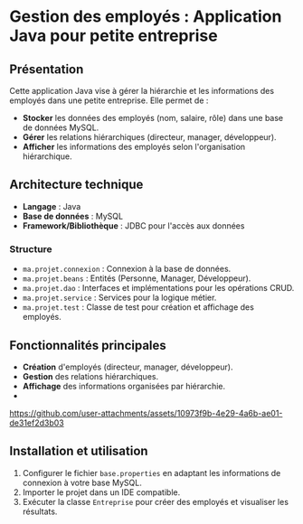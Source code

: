 # Gestion des employés : Application Java pour petite entreprise

## Présentation
Cette application Java vise à gérer la hiérarchie et les informations des employés dans une petite entreprise. Elle permet de :
- **Stocker** les données des employés (nom, salaire, rôle) dans une base de données MySQL.
- **Gérer** les relations hiérarchiques (directeur, manager, développeur).
- **Afficher** les informations des employés selon l'organisation hiérarchique.

## Architecture technique
- **Langage** : Java
- **Base de données** : MySQL
- **Framework/Bibliothèque** : JDBC pour l'accès aux données

### Structure
- `ma.projet.connexion` : Connexion à la base de données.
- `ma.projet.beans` : Entités (Personne, Manager, Développeur).
- `ma.projet.dao` : Interfaces et implémentations pour les opérations CRUD.
- `ma.projet.service` : Services pour la logique métier.
- `ma.projet.test` : Classe de test pour création et affichage des employés.

## Fonctionnalités principales
- **Création** d'employés (directeur, manager, développeur).
- **Gestion** des relations hiérarchiques.
- **Affichage** des informations organisées par hiérarchie.
- 
https://github.com/user-attachments/assets/10973f9b-4e29-4a6b-ae01-de31ef2d3b03



## Installation et utilisation
1. Configurer le fichier `base.properties` en adaptant les informations de connexion à votre base MySQL.
2. Importer le projet dans un IDE compatible.
3. Exécuter la classe `Entreprise` pour créer des employés et visualiser les résultats.

